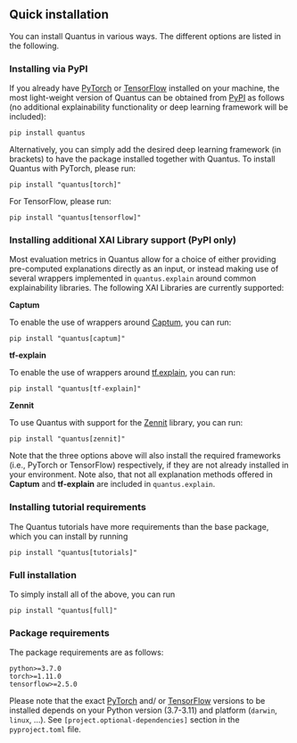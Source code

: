 ## Quick installation

You can install Quantus in various ways. The different options are listed in the following.

### Installing via PyPI

If you already have [PyTorch](https://pytorch.org/) or [TensorFlow](https://www.tensorflow.org) installed on your machine, 
the most light-weight version of Quantus can be obtained from [PyPI](https://pypi.org/project/quantus/) as follows (no additional explainability functionality or deep learning framework will be included):

```setup
pip install quantus
```
Alternatively, you can simply add the desired deep learning framework (in brackets) to have the package installed together with Quantus.
To install Quantus with PyTorch, please run:
```setup
pip install "quantus[torch]"
```

For TensorFlow, please run:

```setup
pip install "quantus[tensorflow]"
```

### Installing additional XAI Library support (PyPI only)

Most evaluation metrics in Quantus allow for a choice of either providing pre-computed explanations directly as an input, or instead making use of several wrappers implemented in `quantus.explain` around common explainability libraries. The
following XAI Libraries are currently supported:

**Captum**

To enable the use of wrappers around [Captum](https://captum.ai/), you can run:

```setup
pip install "quantus[captum]"
```

**tf-explain**

To enable the use of wrappers around [tf.explain](https://github.com/sicara/tf-explain), you can run:

```setup
pip install "quantus[tf-explain]"
```

**Zennit**

To use Quantus with support for the [Zennit](https://github.com/chr5tphr/zennit) library, you can run:

```setup
pip install "quantus[zennit]"
```

Note that the three options above will also install the required frameworks (i.e., PyTorch or TensorFlow) respectively,
if they are not already installed in your environment. Note also, that not all explanation methods offered in **Captum** and **tf-explain**
 are included in `quantus.explain`.

### Installing tutorial requirements

The Quantus tutorials have more requirements than the base package, which you can install by running

```setup
pip install "quantus[tutorials]"
```

### Full installation

To simply install all of the above, you can run

```setup
pip install "quantus[full]"
```

### Package requirements

The package requirements are as follows:
```
python>=3.7.0
torch>=1.11.0
tensorflow>=2.5.0
```
Please note that the exact [PyTorch](https://pytorch.org/) and/ or [TensorFlow](https://www.TensorFlow.org) versions 
to be installed depends on your Python version (3.7-3.11) and platform (`darwin`, `linux`, …). 
See `[project.optional-dependencies]` section in the `pyproject.toml` file.